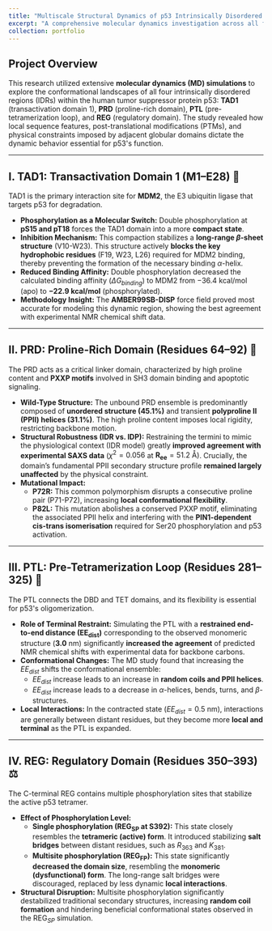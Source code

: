 ```yaml
---
title: "Multiscale Structural Dynamics of p53 Intrinsically Disordered Regions (IDRs)"
excerpt: "A comprehensive molecular dynamics investigation across all four p53 IDRs (TAD1, PRD, PTL, REG) to elucidate how local sequence features, post-translational modifications, and domain context govern the protein's conformational landscape, allostery, and critical regulatory functions. <br/>"
collection: portfolio
---
```


## Project Overview

This research utilized extensive **molecular dynamics (MD) simulations** to explore the conformational landscapes of all four intrinsically disordered regions (IDRs) within the human tumor suppressor protein p53: **TAD1** (transactivation domain 1), **PRD** (proline-rich domain), **PTL** (pre-tetramerization loop), and **REG** (regulatory domain). The study revealed how local sequence features, post-translational modifications (PTMs), and physical constraints imposed by adjacent globular domains dictate the dynamic behavior essential for p53's function.

---

## I. TAD1: Transactivation Domain 1 (M1–E28) 🎯

TAD1 is the primary interaction site for **MDM2**, the E3 ubiquitin ligase that targets p53 for degradation.

* **Phosphorylation as a Molecular Switch:** Double phosphorylation at **pS15 and pT18** forces the TAD1 domain into a more **compact state**.
* **Inhibition Mechanism:** This compaction stabilizes a **long-range $\beta$-sheet structure** (V10-W23). This structure actively **blocks the key hydrophobic residues** (F19, W23, L26) required for MDM2 binding, thereby preventing the formation of the necessary binding $\alpha$-helix.
* **Reduced Binding Affinity:** Double phosphorylation decreased the calculated binding affinity ($\Delta G_{binding}$) to MDM2 from $-36.4\ \text{kcal}/\text{mol}$ (apo) to **$-22.9\ \text{kcal}/\text{mol}$** (phosphorylated).
* **Methodology Insight:** The **AMBER99SB-DISP** force field proved most accurate for modeling this dynamic region, showing the best agreement with experimental NMR chemical shift data.

---

## II. PRD: Proline-Rich Domain (Residues 64–92) 🧬

The PRD acts as a critical linker domain, characterized by high proline content and **PXXP motifs** involved in $\text{SH3}$ domain binding and apoptotic signaling.

* **Wild-Type Structure:** The unbound PRD ensemble is predominantly composed of **unordered structure (45.1%)** and transient **polyproline II (PPII) helices (31.1%)**. The high proline content imposes local rigidity, restricting backbone motion.
* **Structural Robustness (IDR vs. IDP):** Restraining the termini to mimic the physiological context (IDR model) greatly **improved agreement with experimental SAXS data** ($\chi^{2}=0.056$ at $\mathbf{R_{ee}} = 51.2\ \text{Å}$). Crucially, the domain’s fundamental PPII secondary structure profile **remained largely unaffected** by the physical constraint.
* **Mutational Impact:**
    * **P72R:** This common polymorphism disrupts a consecutive proline pair (P71-P72), increasing **local conformational flexibility**.
    * **P82L:** This mutation abolishes a conserved PXXP motif, eliminating the associated PPII helix and interfering with the **PIN1-dependent cis-trans isomerisation** required for Ser20 phosphorylation and p53 activation.

---

## III. PTL: Pre-Tetramerization Loop (Residues 281–325) 🔗

The PTL connects the DBD and TET domains, and its flexibility is essential for p53's oligomerization.

* **Role of Terminal Restraint:** Simulating the PTL with a **restrained end-to-end distance ($\mathbf{EE_{dist}}$)** corresponding to the observed monomeric structure ($\mathbf{3.0\ \text{nm}}$) significantly **increased the agreement** of predicted NMR chemical shifts with experimental data for backbone carbons.
* **Conformational Changes:** The MD study found that increasing the $EE_{dist}$ shifts the conformational ensemble:
    * $EE_{dist}$ increase leads to an increase in **random coils and PPII helices**.
    * $EE_{dist}$ increase leads to a decrease in $\alpha$-helices, bends, turns, and $\beta$-structures.
* **Local Interactions:** In the contracted state ($EE_{dist}=0.5\ \text{nm}$), interactions are generally between distant residues, but they become more **local and terminal** as the PTL is expanded.

---

## IV. REG: Regulatory Domain (Residues 350–393) ⚖️

The C-terminal REG contains multiple phosphorylation sites that stabilize the active p53 tetramer.

* **Effect of Phosphorylation Level:**
    * **Single phosphorylation ($\mathbf{REG_{SP}}$ at S392):** This state closely resembles the **tetrameric (active) form**. It introduced stabilizing **salt bridges** between distant residues, such as $R_{363}$ and $K_{381}$.
    * **Multisite phosphorylation ($\mathbf{REG_{FP}}$):** This state significantly **decreased the domain size**, resembling the **monomeric (dysfunctional) form**. The long-range salt bridges were discouraged, replaced by less dynamic **local interactions**.
* **Structural Disruption:** Multisite phosphorylation significantly destabilized traditional secondary structures, increasing **random coil formation** and hindering beneficial conformational states observed in the $\text{REG}_{SP}$ simulation.
